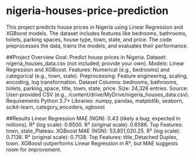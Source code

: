 # nigeria-houses-price-prediction
This project predicts house prices in Nigeria using Linear Regression and XGBoost models. The dataset includes features like bedrooms, bathrooms, toilets, parking spaces, house type, town, state, and price. The code preprocesses the data, trains the models, and evaluates their performance.

##Project Overview
Goal: Predict house prices in Nigeria.
Dataset: nigeria_houses_data.csv (not included; provide your own).
Models: Linear Regression and XGBoost.
Features: Numerical (e.g., bedrooms) and categorical (e.g., town, state).
Preprocessing: Feature engineering, scaling, encoding, log transformation.
Dataset
Columns: bedrooms, bathrooms, toilets, parking_space, title, town, state, price.
Size: 24,326 entries.
Source: User-provided CSV (e.g., /content/drive/MyDrive/nigeria_houses_data.csv).
Requirements
Python 3.7+
Libraries: numpy, pandas, matplotlib, seaborn, scikit-learn, category_encoders, xgboost

##Results
Linear Regression
MAE (NGN): 0.43 (likely a bug; expected in millions).
R² (log scale): 0.6500.
R² (original scale): 0.6586.
Top Features: town, state_Plateau.
XGBoost
MAE (NGN): 53,851,020.25.
R² (log scale): 0.7136.
R² (original scale): 0.7138.
Top Features: title_Detached Duplex, town.
XGBoost outperforms Linear Regression in R², but MAE suggests room for improvement.
